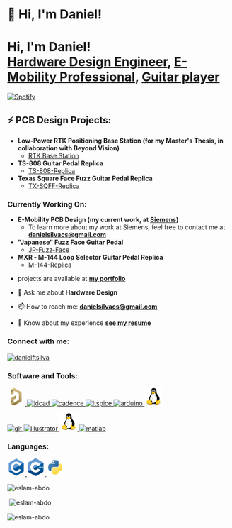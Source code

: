 <h1 align="left">👋 Hi, I'm Daniel!</h1>
<h1>Hi, I'm Daniel!<br/><a href="https://github.com/danielftsilva">Hardware Design Engineer</a>, <a href="https://www.linkedin.com/in/danielfeiteirasilva/">E-Mobility Professional</a>, <a href="https://open.spotify.com/album/7rSZXXHHvIhF4yUFdaOCy9?si=abAIxhwuTWiE5qAVwU-D7w">Guitar player</a></h1>

[![Spotify](https://img.shields.io/badge/Listen%20on-Spotify-1DB954?style=for-the-badge&logo=spotify&logoColor=white)](https://open.spotify.com/album/7rSZXXHHvIhF4yUFdaOCy9)


<h2>⚡ PCB Design Projects:</h2>

- <b>Low-Power RTK Positioning Base Station (for my Master's Thesis, in collaboration with Beyond Vision)</b>
  - [RTK Base Station](https://github.com/danielftsilva/RTK-Base-Station)
- <b>TS-808 Guitar Pedal Replica</b>
  - [TS-808-Replica](https://github.com/danielftsilva/TS-808-Replica)
- <b>Texas Square Face Fuzz Guitar Pedal Replica</b>
  - [TX-SQFF-Replica](https://github.com/danielftsilva/TX-SQFF-Replica)

<h3>Currently Working On:</h3>

- <b>E-Mobility PCB Design (my current work, at [Siemens](https://www.siemens.com/global/en/products/energy/emobility.html))</b>
  - To learn more about my work at Siemens, feel free to contact me at **danielsilvacs@gmail.com**
- <b>"Japanese" Fuzz Face Guitar Pedal</b>
  - [JP-Fuzz-Face](https://github.com/danielftsilva/JP-Fuzz-Face)
- <b>MXR - M-144 Loop Selector Guitar Pedal Replica</b>
  - [M-144-Replica](https://github.com/danielftsilva/M-144-Replica)

<!-- acrescentar mais projetos de pedais, vindos do site https://generalguitargadgets.com/effects-projects/-->
<!-- falta meter o projeto de stock market analysis com python -->
<!-- falta meter o projeto de raspberry pi NAS -->
<!-- fazer o developerfolio.
    deopis disto ver como meter todos os repositorios dentro de um so repositório grande (e.g., PCB-Portfolio)-->
<!-- falta meter o projeto de TAPDI (OpenCV) -->
 




-  projects are available at **[my portfolio](https://Eslam-Abdo.github.io/)**

- 💬 Ask me about **Hardware Design**

- 📫 How to reach me: **danielsilvacs@gmail.com**

- 📄 Know about my experience **[see my resume](https://drive.google.com/file/d/1HfX6l9l6t2lXlLdyYL8o1ZJP3AycqxNJ/view?usp=sharing)**

<h3 align="left">Connect with me:</h3>
<p align="left">
<a href="https://www.linkedin.com/in/danielfeiteirasilva/" target="blank"><img align="center" src="https://raw.githubusercontent.com/rahuldkjain/github-profile-readme-generator/master/src/images/icons/Social/linked-in-alt.svg" alt="danielftsilva" height="30" width="40" /></a>
</p>


<h3 align="left">Software and Tools:</h3>
<p align="left">
<!-- Altium Designer -->  
<a href="https://www.altium.com/altium-designer" target="_blank" rel="noreferrer"> <img src="https://raw.githubusercontent.com/github/explore/7af95003139e68a3a54e382bb4f23a72836ef348/topics/altium-designer/altium-designer.png" alt="altium" width="40" height="40"/> </a>
<!-- KiCad -->
<a href="https://www.kicad.org/" target="_blank" rel="noreferrer"> <img src="https://avatars.githubusercontent.com/u/3374914?s=200&v=4" alt="kicad" width="40" height="40"/> </a>
<!-- Cadence Virtuoso -->
<a href="https://www.cadence.com/en_US/home/tools/custom-ic-analog-rf-design/layout-design/virtuoso-layout-suite.html" target="_blank" rel="noreferrer"> <img src="https://companieslogo.com/img/orig/CDNS-20a21ff7.png?t=1720244491" alt="cadence" width="40" height="40"/> </a>
<!-- LTspice -->
<a href="https://www.analog.com/en/resources/design-tools-and-calculators/ltspice-simulator.html" target="_blank" rel="noreferrer"> <img src="https://www.it.unlv.edu/sites/default/files/styles/250_width/public/sites/default/files/assets/software/logos/ltspice.png?itok=MVgB4Gip" alt="ltspice" width="40" height="40"/> </a>
<!-- Arduino -->
<a href="https://www.arduino.cc/" target="_blank" rel="noreferrer"> <img src="https://cdn.worldvectorlogo.com/logos/arduino-1.svg" alt="arduino" width="40" height="40"/> </a>
<!-- Raspberry Pi -->
<!-- Linux -->
<a href="https://www.linux.org/" target="_blank" rel="noreferrer"> <img src="https://raw.githubusercontent.com/devicons/devicon/master/icons/linux/linux-original.svg" alt="linux" width="40" height="40"/> </a>
<!-- Jira -->
<!-- Notion -->
<!-- Adobe Lightroom -->
<!-- Photoshop -->
<!-- Adobe Illustrator -->
<!-- Adobe Premiere Pro -->

<a href="https://git-scm.com/" target="_blank" rel="noreferrer"> <img src="https://www.vectorlogo.zone/logos/git-scm/git-scm-icon.svg" alt="git" width="40" height="40"/> </a>
<a href="https://www.adobe.com/in/products/illustrator.html" target="_blank" rel="noreferrer"> <img src="https://www.vectorlogo.zone/logos/adobe_illustrator/adobe_illustrator-icon.svg" alt="illustrator" width="40" height="40"/> </a>
<a href="https://www.linux.org/" target="_blank" rel="noreferrer"> <img src="https://raw.githubusercontent.com/devicons/devicon/master/icons/linux/linux-original.svg" alt="linux" width="40" height="40"/> </a>
<a href="https://www.mathworks.com/" target="_blank" rel="noreferrer"> <img src="https://upload.wikimedia.org/wikipedia/commons/2/21/Matlab_Logo.png" alt="matlab" width="40" height="40"/> </a>

</p>

<h3 align="left">Languages:</h3>
<p align="left">
  
<a href="https://www.cprogramming.com/" target="_blank" rel="noreferrer"> <img src="https://raw.githubusercontent.com/devicons/devicon/master/icons/c/c-original.svg" alt="c" width="40" height="40"/> </a>
<a href="https://www.w3schools.com/cpp/" target="_blank" rel="noreferrer"> <img src="https://raw.githubusercontent.com/devicons/devicon/master/icons/cplusplus/cplusplus-original.svg" alt="cplusplus" width="40" height="40"/> </a>
<a href="https://www.python.org" target="_blank" rel="noreferrer"> <img src="https://raw.githubusercontent.com/devicons/devicon/master/icons/python/python-original.svg" alt="python" width="40" height="40"/> </a>

</p>








<p><img align="center" src="https://github-readme-stats.vercel.app/api/top-langs?username=eslam-abdo&show_icons=true&locale=en&layout=compact" alt="eslam-abdo" /></p>

<p>&nbsp;<img align="center" src="https://github-readme-stats.vercel.app/api?username=eslam-abdo&show_icons=true&locale=en" alt="eslam-abdo" /></p>

<p><img align="center" src="https://github-readme-streak-stats.herokuapp.com/?user=eslam-abdo&" alt="eslam-abdo" /></p>
